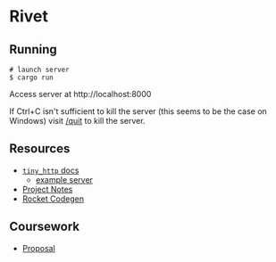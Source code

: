 # Rivet

## Running

```shell
# launch server
$ cargo run
```

Access server at http://localhost:8000

If Ctrl+C isn't sufficient to kill the server (this seems to be the case on Windows) visit
[/quit](http://localhost:8000/quit) to kill the server.

## Resources

* [`tiny_http` docs](https://tiny-http.github.io/tiny-http/tiny_http)
  * [example server](https://github.com/tomaka/example-tiny-http)
* [Project Notes](https://docs.google.com/document/d/182-uPnD8Jd7VNaU7A7t2rDrBSeip0EU4H3IenELNcOY/edit)
* [Rocket Codegen](https://api.rocket.rs/rocket_codegen/)

## Coursework

* [Proposal](https://docs.google.com/document/d/1a3i-FbnnbSmXzR1A1wHFs1Z0LbnrB-3k_TgvPvc4By0/edit)